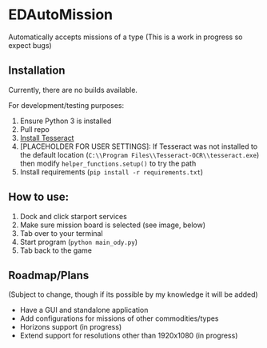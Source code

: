 # EDAutoMission
Automatically accepts missions of a type
(This is a work in progress so expect bugs)

## Installation
Currently, there are no builds available.

For development/testing purposes:
1. Ensure Python 3 is installed
2. Pull repo
4. [Install Tesseract](https://github.com/tesseract-ocr/tessdoc/blob/main/Installation.md)
3. \[PLACEHOLDER FOR USER SETTINGS]: If Tesseract was not installed to the default location (`C:\\Program Files\\Tesseract-OCR\\tesseract.exe`) then modify `helper_functions.setup()` to try the path
3. Install requirements (`pip install -r requirements.txt`)

## How to use:
1. Dock and click starport services
2. Make sure mission board is selected (see image, below)
3. Tab over to your terminal
4. Start program (`python main_ody.py`)
5. Tab back to the game

## Roadmap/Plans
(Subject to change, though if its possible by my knowledge it will be added)
  - Have a GUI and standalone application
  - Add configurations for missions of other commodities/types
  - Horizons support (in progress)
  - Extend support for resolutions other than 1920x1080 (in progress)
